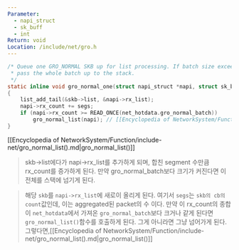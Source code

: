 ```yaml
---
Parameter:
  - napi_struct
  - sk_buff
  - int
Return: void
Location: /include/net/gro.h
---
```


```c title=xdp_prepare_buff()
/* Queue one GRO_NORMAL SKB up for list processing. If batch size exceeded,
 * pass the whole batch up to the stack.
 */
static inline void gro_normal_one(struct napi_struct *napi, struct sk_buff *skb, int segs)
{
	list_add_tail(&skb->list, &napi->rx_list);
	napi->rx_count += segs;
	if (napi->rx_count >= READ_ONCE(net_hotdata.gro_normal_batch))
		gro_normal_list(napi); // [[Encyclopedia of NetworkSystem/Function/include-net/gro_normal_list().md|gro_normal_list()]]
}
```

[[Encyclopedia of NetworkSystem/Function/include-net/gro_normal_list().md|gro_normal_list()]]

> skb→list에다가 napi→rx_list를 추가하게 되며, 합친 segment 수만큼 rx_count를 증가하게 된다. 만약 gro_normal_batch보다 크기가 커진다면 이 전체를 스택에 넘기게 된다.

>해당 `skb`를 `napi->rx_list`에 새로이 올리게 된다. 여기서 `segs`는 `skb의 cb의 count`값인데, 이는 aggregated된 packet의 수 이다. 만약 이 rx_count의 종합이 `net_hotdata`에서 가져온 `gro_normal_batch`보다 크거나 같게 된다면 `gro_normal_list()`함수를 호출하게 된다. 그게 아니라면 그냥 넘어가게 된다. 그렇다면,[[Encyclopedia of NetworkSystem/Function/include-net/gro_normal_list().md|gro_normal_list()]]